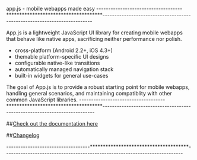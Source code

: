 app.js - mobile webapps made easy
------------------------------------*************************************-------------------------------------------------------------------------

App.js is a lightweight JavaScript UI library for creating mobile webapps that behave like native apps, sacrificing neither performance nor polish.

* cross-platform (Android 2.2+, iOS 4.3+)
* themable platform-specific UI designs
* configurable native-like transitions
* automatically managed navigation stack
* built-in widgets for general use-cases

The goal of App.js is to provide a robust starting point for mobile webapps, handling general scenarios, and maintaining compatiblity with other common JavaScript libraries.
------------------------------------*************************************--------------------------------------------------------------------------

##[Check out the documentation here](http://code.kik.com/app/)


##[Changelog](/CHANGELOG.md)

-----------------------------------**************************************---------------------------------------------------------------------------
